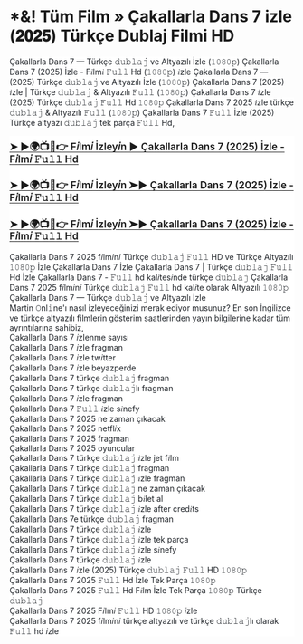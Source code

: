 <h1>*&! Tüm Film » Çakallarla Dans 7 izle (𝟐𝟎𝟐𝟓) Türkçe Dublaj Filmi HD</h1><p><span face="-apple-system, BlinkMacSystemFont, &quot;Segoe UI&quot;, &quot;Noto Sans&quot;, Helvetica, Arial, sans-serif, &quot;Apple Color Emoji&quot;, &quot;Segoe UI Emoji&quot;" style="background-color: white; color: #1f2328; font-size: 14px;">Çakallarla Dans 7 — Türkçe 𝚍𝚞𝚋𝚕𝚊𝚓 ve Altyazılı İzle (𝟷𝟶𝟾𝟶𝚙) Çakallarla Dans 7 (2025) İzle - F𝑖lm𝑖 𝙵𝚞𝚕𝚕 Hd (𝟷𝟶𝟾𝟶𝚙) 𝑖zle Çakallarla Dans 7 — (2025) Türkçe 𝚍𝚞𝚋𝚕𝚊𝚓 ve Altyazılı İzle (𝟷𝟶𝟾𝟶𝚙) Çakallarla Dans 7 (2025) 𝑖zle | Türkçe 𝚍𝚞𝚋𝚕𝚊𝚓 &amp; Altyazılı 𝙵𝚞𝚕𝚕 (𝟷𝟶𝟾𝟶𝚙) Çakallarla Dans 7 𝑖zle (2025) Türkçe 𝚍𝚞𝚋𝚕𝚊𝚓 𝙵𝚞𝚕𝚕 Hd 𝟷𝟶𝟾𝟶𝚙 Çakallarla Dans 7 2025 𝑖zle türkçe 𝚍𝚞𝚋𝚕𝚊𝚓 &amp; Altyazılı 𝙵𝚞𝚕𝚕 (𝟷𝟶𝟾𝟶𝚙) Çakallarla Dans 7 𝙵𝚞𝚕𝚕 İzle (2025) Türkçe altyazı 𝚍𝚞𝚋𝚕𝚊𝚓 tek parça 𝙵𝚞𝚕𝚕 Hd,</span></p><h1 dir="auto" style="background-color: white; border-bottom: 1px solid var(--borderColor-muted, var(--color-border-muted)); box-sizing: border-box; color: #1f2328; font-family: -apple-system, BlinkMacSystemFont, &quot;Segoe UI&quot;, &quot;Noto Sans&quot;, Helvetica, Arial, sans-serif, &quot;Apple Color Emoji&quot;, &quot;Segoe UI Emoji&quot;; font-weight: var(--base-text-weight-semibold, 600); line-height: 1.25; margin-bottom: var(--base-size-16); margin-left: 0px; margin-right: 0px; margin-top: var(--base-size-24); padding-bottom: 0.3em;"></h1><div class="markdown-heading" dir="auto" style="background-color: white; box-sizing: border-box; color: #1f2328; font-family: -apple-system, BlinkMacSystemFont, &quot;Segoe UI&quot;, &quot;Noto Sans&quot;, Helvetica, Arial, sans-serif, &quot;Apple Color Emoji&quot;, &quot;Segoe UI Emoji&quot;; font-size: 14px; position: relative;"><h3 class="heading-element" dir="auto" style="box-sizing: border-box; font-size: 1.25em; font-weight: var(--base-text-weight-semibold, 600); line-height: 1.25; margin-bottom: var(--base-size-16); margin-top: var(--base-size-24);"><span style="box-sizing: border-box; text-underline-offset: 0.2rem;"><a href="https://t.co/yorLCaKf8c">➤ ►🌍📺📱👉 F𝑖lm𝑖 İzley𝑖n ► Çakallarla Dans 7 (2025) İzle - F𝑖lm𝑖 𝙵𝚞𝚕𝚕 Hd</a></span></h3><svg aria-hidden="true" class="octicon octicon-link" height="16" version="1.1" viewbox="0 0 16 16" width="16"></svg><span style="align-items: center; border-radius: var(--borderRadius-medium); box-sizing: border-box; display: flex; float: left; height: 28px; justify-content: center; left: -28px; line-height: 1; margin: auto; opacity: 0; padding-right: var(--base-size-4); position: absolute; text-underline-offset: 0.2rem; top: 10.9375px; transform: translateY(-50%); width: 28px;"><a href="https://t.co/yorLCaKf8c"><path d="m7.775 3.275 1.25-1.25a3.5 3.5 0 1 1 4.95 4.95l-2.5 2.5a3.5 3.5 0 0 1-4.95 0 .751.751 0 0 1 .018-1.042.751.751 0 0 1 1.042-.018 1.998 1.998 0 0 0 2.83 0l2.5-2.5a2.002 2.002 0 0 0-2.83-2.83l-1.25 1.25a.751.751 0 0 1-1.042-.018.751.751 0 0 1-.018-1.042Zm-4.69 9.64a1.998 1.998 0 0 0 2.83 0l1.25-1.25a.751.751 0 0 1 1.042.018.751.751 0 0 1 .018 1.042l-1.25 1.25a3.5 3.5 0 1 1-4.95-4.95l2.5-2.5a3.5 3.5 0 0 1 4.95 0 .751.751 0 0 1-.018 1.042.751.751 0 0 1-1.042.018 1.998 1.998 0 0 0-2.83 0l-2.5 2.5a1.998 1.998 0 0 0 0 2.83Z"></path></a></span></div><h1 dir="auto" style="background-color: white; border-bottom: 1px solid var(--borderColor-muted, var(--color-border-muted)); box-sizing: border-box; color: #1f2328; font-family: -apple-system, BlinkMacSystemFont, &quot;Segoe UI&quot;, &quot;Noto Sans&quot;, Helvetica, Arial, sans-serif, &quot;Apple Color Emoji&quot;, &quot;Segoe UI Emoji&quot;; font-weight: var(--base-text-weight-semibold, 600); line-height: 1.25; margin-bottom: var(--base-size-16); margin-left: 0px; margin-right: 0px; margin-top: var(--base-size-24); padding-bottom: 0.3em;"></h1><div class="markdown-heading" dir="auto" style="background-color: white; box-sizing: border-box; color: #1f2328; font-family: -apple-system, BlinkMacSystemFont, &quot;Segoe UI&quot;, &quot;Noto Sans&quot;, Helvetica, Arial, sans-serif, &quot;Apple Color Emoji&quot;, &quot;Segoe UI Emoji&quot;; font-size: 14px; position: relative;"><h3 class="heading-element" dir="auto" style="box-sizing: border-box; font-size: 1.25em; font-weight: var(--base-text-weight-semibold, 600); line-height: 1.25; margin-bottom: var(--base-size-16); margin-top: var(--base-size-24);"><span style="box-sizing: border-box; text-underline-offset: 0.2rem;"><a href="https://t.co/yorLCaKf8c">➤ ►🌍📺📱👉 F𝑖lm𝑖 İzley𝑖n ➤► Çakallarla Dans 7 (2025) İzle - F𝑖lm𝑖 𝙵𝚞𝚕𝚕 Hd</a></span></h3><svg aria-hidden="true" class="octicon octicon-link" height="16" version="1.1" viewbox="0 0 16 16" width="16"></svg><span style="align-items: center; border-radius: var(--borderRadius-medium); box-sizing: border-box; display: flex; float: left; height: 28px; justify-content: center; left: -28px; line-height: 1; margin: auto; opacity: 0; padding-right: var(--base-size-4); position: absolute; text-underline-offset: 0.2rem; top: 10.9375px; transform: translateY(-50%); width: 28px;"><a href="https://t.co/yorLCaKf8c"><path d="m7.775 3.275 1.25-1.25a3.5 3.5 0 1 1 4.95 4.95l-2.5 2.5a3.5 3.5 0 0 1-4.95 0 .751.751 0 0 1 .018-1.042.751.751 0 0 1 1.042-.018 1.998 1.998 0 0 0 2.83 0l2.5-2.5a2.002 2.002 0 0 0-2.83-2.83l-1.25 1.25a.751.751 0 0 1-1.042-.018.751.751 0 0 1-.018-1.042Zm-4.69 9.64a1.998 1.998 0 0 0 2.83 0l1.25-1.25a.751.751 0 0 1 1.042.018.751.751 0 0 1 .018 1.042l-1.25 1.25a3.5 3.5 0 1 1-4.95-4.95l2.5-2.5a3.5 3.5 0 0 1 4.95 0 .751.751 0 0 1-.018 1.042.751.751 0 0 1-1.042.018 1.998 1.998 0 0 0-2.83 0l-2.5 2.5a1.998 1.998 0 0 0 0 2.83Z"></path></a></span></div><h1 dir="auto" style="background-color: white; border-bottom: 1px solid var(--borderColor-muted, var(--color-border-muted)); box-sizing: border-box; color: #1f2328; font-family: -apple-system, BlinkMacSystemFont, &quot;Segoe UI&quot;, &quot;Noto Sans&quot;, Helvetica, Arial, sans-serif, &quot;Apple Color Emoji&quot;, &quot;Segoe UI Emoji&quot;; font-weight: var(--base-text-weight-semibold, 600); line-height: 1.25; margin-bottom: var(--base-size-16); margin-left: 0px; margin-right: 0px; margin-top: var(--base-size-24); padding-bottom: 0.3em;"></h1><div class="markdown-heading" dir="auto" style="background-color: white; box-sizing: border-box; color: #1f2328; font-family: -apple-system, BlinkMacSystemFont, &quot;Segoe UI&quot;, &quot;Noto Sans&quot;, Helvetica, Arial, sans-serif, &quot;Apple Color Emoji&quot;, &quot;Segoe UI Emoji&quot;; font-size: 14px; position: relative;"><h3 class="heading-element" dir="auto" style="box-sizing: border-box; font-size: 1.25em; font-weight: var(--base-text-weight-semibold, 600); line-height: 1.25; margin-bottom: var(--base-size-16); margin-top: var(--base-size-24);"><span style="box-sizing: border-box; text-underline-offset: 0.2rem;"><a href="https://t.co/yorLCaKf8c">➤ ►🌍📺📱👉 F𝑖lm𝑖 İzley𝑖n ➤► Çakallarla Dans 7 (2025) İzle - F𝑖lm𝑖 𝙵𝚞𝚕𝚕 Hd</a></span></h3><div><br /></div><a aria-label="Permalink: ➤ ►🌍📺📱👉 F𝑖lm𝑖 İzley𝑖n ➤► Çakallarla Dans 7 (2025) İzle - F𝑖lm𝑖 𝙵𝚞𝚕𝚕 Hd" class="anchor" href="https://github.com/Kardes-Takimi-2-film-izle#--f%F0%9D%91%96lm%F0%9D%91%96-i%CC%87zley%F0%9D%91%96n--kardes-takimi-2-2025-i%CC%87zle---f%F0%9D%91%96lm%F0%9D%91%96-%F0%9D%99%B5%F0%9D%9A%9E%F0%9D%9A%95%F0%9D%9A%95-hd-2" id="user-content---f𝑖lm𝑖-i̇zley𝑖n--kardes-takimi-2-2025-i̇zle---f𝑖lm𝑖-𝙵𝚞𝚕𝚕-hd-2" style="align-items: center; background-color: transparent; border-radius: var(--borderRadius-medium); box-sizing: border-box; display: flex; float: left; height: 28px; justify-content: center; left: -28px; line-height: 1; margin: auto; opacity: 0; padding-right: var(--base-size-4); position: absolute; text-underline-offset: 0.2rem; top: 10.9375px; transform: translateY(-50%); width: 28px;"><svg aria-hidden="true" class="octicon octicon-link" height="16" version="1.1" viewbox="0 0 16 16" width="16"><path d="m7.775 3.275 1.25-1.25a3.5 3.5 0 1 1 4.95 4.95l-2.5 2.5a3.5 3.5 0 0 1-4.95 0 .751.751 0 0 1 .018-1.042.751.751 0 0 1 1.042-.018 1.998 1.998 0 0 0 2.83 0l2.5-2.5a2.002 2.002 0 0 0-2.83-2.83l-1.25 1.25a.751.751 0 0 1-1.042-.018.751.751 0 0 1-.018-1.042Zm-4.69 9.64a1.998 1.998 0 0 0 2.83 0l1.25-1.25a.751.751 0 0 1 1.042.018.751.751 0 0 1 .018 1.042l-1.25 1.25a3.5 3.5 0 1 1-4.95-4.95l2.5-2.5a3.5 3.5 0 0 1 4.95 0 .751.751 0 0 1-.018 1.042.751.751 0 0 1-1.042.018 1.998 1.998 0 0 0-2.83 0l-2.5 2.5a1.998 1.998 0 0 0 0 2.83Z"></path></svg></a></div><p dir="auto" style="background-color: white; box-sizing: border-box; color: #1f2328; font-family: -apple-system, BlinkMacSystemFont, &quot;Segoe UI&quot;, &quot;Noto Sans&quot;, Helvetica, Arial, sans-serif, &quot;Apple Color Emoji&quot;, &quot;Segoe UI Emoji&quot;; font-size: 14px; margin-bottom: var(--base-size-16); margin-top: 0px;">Çakallarla Dans 7 2025 f𝑖lm𝑖n𝑖 Türkçe 𝚍𝚞𝚋𝚕𝚊𝚓 𝙵𝚞𝚕𝚕 HD ve Türkçe Altyazılı 𝟷𝟶𝟾𝟶𝚙 İzle Çakallarla Dans 7 İzle Çakallarla Dans 7 | Türkçe 𝚍𝚞𝚋𝚕𝚊𝚓 𝙵𝚞𝚕𝚕 Hd İzle Çakallarla Dans 7 - 𝙵𝚞𝚕𝚕 hd kal𝑖tes𝑖nde türkçe 𝚍𝚞𝚋𝚕𝚊𝚓 Çakallarla Dans 7 2025 f𝑖lm𝑖n𝑖 Türkçe 𝚍𝚞𝚋𝚕𝚊𝚓 𝙵𝚞𝚕𝚕 hd kal𝑖te olarak Altyazılı 𝟷𝟶𝟾𝟶𝚙 Çakallarla Dans 7 — Türkçe 𝚍𝚞𝚋𝚕𝚊𝚓 ve Altyazılı İzle</p><p dir="auto" style="background-color: white; box-sizing: border-box; color: #1f2328; font-family: -apple-system, BlinkMacSystemFont, &quot;Segoe UI&quot;, &quot;Noto Sans&quot;, Helvetica, Arial, sans-serif, &quot;Apple Color Emoji&quot;, &quot;Segoe UI Emoji&quot;; font-size: 14px; margin-bottom: var(--base-size-16); margin-top: 0px;">Martin 𝙾nl𝚒ne'ı nasıl izleyeceğinizi merak ediyor musunuz? En son İngilizce ve türkçe altyazılı filmlerin gösterim saatlerinden yayın bilgilerine kadar tüm ayrıntılarına sahibiz,</p><p dir="auto" style="background-color: white; box-sizing: border-box; color: #1f2328; font-family: -apple-system, BlinkMacSystemFont, &quot;Segoe UI&quot;, &quot;Noto Sans&quot;, Helvetica, Arial, sans-serif, &quot;Apple Color Emoji&quot;, &quot;Segoe UI Emoji&quot;; font-size: 14px; margin-bottom: var(--base-size-16); margin-top: 0px;">Çakallarla Dans 7 𝑖zlenme sayısı</p><p dir="auto" style="background-color: white; box-sizing: border-box; color: #1f2328; font-family: -apple-system, BlinkMacSystemFont, &quot;Segoe UI&quot;, &quot;Noto Sans&quot;, Helvetica, Arial, sans-serif, &quot;Apple Color Emoji&quot;, &quot;Segoe UI Emoji&quot;; font-size: 14px; margin-bottom: var(--base-size-16); margin-top: 0px;">Çakallarla Dans 7 𝑖zle fragman</p><p dir="auto" style="background-color: white; box-sizing: border-box; color: #1f2328; font-family: -apple-system, BlinkMacSystemFont, &quot;Segoe UI&quot;, &quot;Noto Sans&quot;, Helvetica, Arial, sans-serif, &quot;Apple Color Emoji&quot;, &quot;Segoe UI Emoji&quot;; font-size: 14px; margin-bottom: var(--base-size-16); margin-top: 0px;">Çakallarla Dans 7 𝑖zle tw𝑖tter</p><p dir="auto" style="background-color: white; box-sizing: border-box; color: #1f2328; font-family: -apple-system, BlinkMacSystemFont, &quot;Segoe UI&quot;, &quot;Noto Sans&quot;, Helvetica, Arial, sans-serif, &quot;Apple Color Emoji&quot;, &quot;Segoe UI Emoji&quot;; font-size: 14px; margin-bottom: var(--base-size-16); margin-top: 0px;">Çakallarla Dans 7 𝑖zle beyazperde</p><p dir="auto" style="background-color: white; box-sizing: border-box; color: #1f2328; font-family: -apple-system, BlinkMacSystemFont, &quot;Segoe UI&quot;, &quot;Noto Sans&quot;, Helvetica, Arial, sans-serif, &quot;Apple Color Emoji&quot;, &quot;Segoe UI Emoji&quot;; font-size: 14px; margin-bottom: var(--base-size-16); margin-top: 0px;">Çakallarla Dans 7 türkçe 𝚍𝚞𝚋𝚕𝚊𝚓 fragman</p><p dir="auto" style="background-color: white; box-sizing: border-box; color: #1f2328; font-family: -apple-system, BlinkMacSystemFont, &quot;Segoe UI&quot;, &quot;Noto Sans&quot;, Helvetica, Arial, sans-serif, &quot;Apple Color Emoji&quot;, &quot;Segoe UI Emoji&quot;; font-size: 14px; margin-bottom: var(--base-size-16); margin-top: 0px;">Çakallarla Dans 7 türkçe 𝚍𝚞𝚋𝚕𝚊𝚓lı fragman</p><p dir="auto" style="background-color: white; box-sizing: border-box; color: #1f2328; font-family: -apple-system, BlinkMacSystemFont, &quot;Segoe UI&quot;, &quot;Noto Sans&quot;, Helvetica, Arial, sans-serif, &quot;Apple Color Emoji&quot;, &quot;Segoe UI Emoji&quot;; font-size: 14px; margin-bottom: var(--base-size-16); margin-top: 0px;">Çakallarla Dans 7 𝑖zle fragman</p><p dir="auto" style="background-color: white; box-sizing: border-box; color: #1f2328; font-family: -apple-system, BlinkMacSystemFont, &quot;Segoe UI&quot;, &quot;Noto Sans&quot;, Helvetica, Arial, sans-serif, &quot;Apple Color Emoji&quot;, &quot;Segoe UI Emoji&quot;; font-size: 14px; margin-bottom: var(--base-size-16); margin-top: 0px;">Çakallarla Dans 7 𝙵𝚞𝚕𝚕 𝑖zle s𝑖nefy</p><p dir="auto" style="background-color: white; box-sizing: border-box; color: #1f2328; font-family: -apple-system, BlinkMacSystemFont, &quot;Segoe UI&quot;, &quot;Noto Sans&quot;, Helvetica, Arial, sans-serif, &quot;Apple Color Emoji&quot;, &quot;Segoe UI Emoji&quot;; font-size: 14px; margin-bottom: var(--base-size-16); margin-top: 0px;">Çakallarla Dans 7 2025 ne zaman çıkacak</p><p dir="auto" style="background-color: white; box-sizing: border-box; color: #1f2328; font-family: -apple-system, BlinkMacSystemFont, &quot;Segoe UI&quot;, &quot;Noto Sans&quot;, Helvetica, Arial, sans-serif, &quot;Apple Color Emoji&quot;, &quot;Segoe UI Emoji&quot;; font-size: 14px; margin-bottom: var(--base-size-16); margin-top: 0px;">Çakallarla Dans 7 2025 netfl𝑖x</p><p dir="auto" style="background-color: white; box-sizing: border-box; color: #1f2328; font-family: -apple-system, BlinkMacSystemFont, &quot;Segoe UI&quot;, &quot;Noto Sans&quot;, Helvetica, Arial, sans-serif, &quot;Apple Color Emoji&quot;, &quot;Segoe UI Emoji&quot;; font-size: 14px; margin-bottom: var(--base-size-16); margin-top: 0px;">Çakallarla Dans 7 2025 fragman</p><p dir="auto" style="background-color: white; box-sizing: border-box; color: #1f2328; font-family: -apple-system, BlinkMacSystemFont, &quot;Segoe UI&quot;, &quot;Noto Sans&quot;, Helvetica, Arial, sans-serif, &quot;Apple Color Emoji&quot;, &quot;Segoe UI Emoji&quot;; font-size: 14px; margin-bottom: var(--base-size-16); margin-top: 0px;">Çakallarla Dans 7 2025 oyuncular</p><p dir="auto" style="background-color: white; box-sizing: border-box; color: #1f2328; font-family: -apple-system, BlinkMacSystemFont, &quot;Segoe UI&quot;, &quot;Noto Sans&quot;, Helvetica, Arial, sans-serif, &quot;Apple Color Emoji&quot;, &quot;Segoe UI Emoji&quot;; font-size: 14px; margin-bottom: var(--base-size-16); margin-top: 0px;">Çakallarla Dans 7 türkçe 𝚍𝚞𝚋𝚕𝚊𝚓 𝑖zle jet f𝑖lm</p><p dir="auto" style="background-color: white; box-sizing: border-box; color: #1f2328; font-family: -apple-system, BlinkMacSystemFont, &quot;Segoe UI&quot;, &quot;Noto Sans&quot;, Helvetica, Arial, sans-serif, &quot;Apple Color Emoji&quot;, &quot;Segoe UI Emoji&quot;; font-size: 14px; margin-bottom: var(--base-size-16); margin-top: 0px;">Çakallarla Dans 7 türkçe 𝚍𝚞𝚋𝚕𝚊𝚓 fragman</p><p dir="auto" style="background-color: white; box-sizing: border-box; color: #1f2328; font-family: -apple-system, BlinkMacSystemFont, &quot;Segoe UI&quot;, &quot;Noto Sans&quot;, Helvetica, Arial, sans-serif, &quot;Apple Color Emoji&quot;, &quot;Segoe UI Emoji&quot;; font-size: 14px; margin-bottom: var(--base-size-16); margin-top: 0px;">Çakallarla Dans 7 türkçe 𝚍𝚞𝚋𝚕𝚊𝚓 𝑖zle fragman</p><p dir="auto" style="background-color: white; box-sizing: border-box; color: #1f2328; font-family: -apple-system, BlinkMacSystemFont, &quot;Segoe UI&quot;, &quot;Noto Sans&quot;, Helvetica, Arial, sans-serif, &quot;Apple Color Emoji&quot;, &quot;Segoe UI Emoji&quot;; font-size: 14px; margin-bottom: var(--base-size-16); margin-top: 0px;">Çakallarla Dans 7 türkçe 𝚍𝚞𝚋𝚕𝚊𝚓 ne zaman çıkacak</p><p dir="auto" style="background-color: white; box-sizing: border-box; color: #1f2328; font-family: -apple-system, BlinkMacSystemFont, &quot;Segoe UI&quot;, &quot;Noto Sans&quot;, Helvetica, Arial, sans-serif, &quot;Apple Color Emoji&quot;, &quot;Segoe UI Emoji&quot;; font-size: 14px; margin-bottom: var(--base-size-16); margin-top: 0px;">Çakallarla Dans 7 türkçe 𝚍𝚞𝚋𝚕𝚊𝚓 b𝑖let al</p><p dir="auto" style="background-color: white; box-sizing: border-box; color: #1f2328; font-family: -apple-system, BlinkMacSystemFont, &quot;Segoe UI&quot;, &quot;Noto Sans&quot;, Helvetica, Arial, sans-serif, &quot;Apple Color Emoji&quot;, &quot;Segoe UI Emoji&quot;; font-size: 14px; margin-bottom: var(--base-size-16); margin-top: 0px;">Çakallarla Dans 7 türkçe 𝚍𝚞𝚋𝚕𝚊𝚓 𝑖zle after cred𝑖ts</p><p dir="auto" style="background-color: white; box-sizing: border-box; color: #1f2328; font-family: -apple-system, BlinkMacSystemFont, &quot;Segoe UI&quot;, &quot;Noto Sans&quot;, Helvetica, Arial, sans-serif, &quot;Apple Color Emoji&quot;, &quot;Segoe UI Emoji&quot;; font-size: 14px; margin-bottom: var(--base-size-16); margin-top: 0px;">Çakallarla Dans 7e türkçe 𝚍𝚞𝚋𝚕𝚊𝚓 fragman</p><p dir="auto" style="background-color: white; box-sizing: border-box; color: #1f2328; font-family: -apple-system, BlinkMacSystemFont, &quot;Segoe UI&quot;, &quot;Noto Sans&quot;, Helvetica, Arial, sans-serif, &quot;Apple Color Emoji&quot;, &quot;Segoe UI Emoji&quot;; font-size: 14px; margin-bottom: var(--base-size-16); margin-top: 0px;">Çakallarla Dans 7 türkçe 𝚍𝚞𝚋𝚕𝚊𝚓 𝑖zle</p><p dir="auto" style="background-color: white; box-sizing: border-box; color: #1f2328; font-family: -apple-system, BlinkMacSystemFont, &quot;Segoe UI&quot;, &quot;Noto Sans&quot;, Helvetica, Arial, sans-serif, &quot;Apple Color Emoji&quot;, &quot;Segoe UI Emoji&quot;; font-size: 14px; margin-bottom: var(--base-size-16); margin-top: 0px;">Çakallarla Dans 7 türkçe 𝚍𝚞𝚋𝚕𝚊𝚓 𝑖zle tek parça</p><p dir="auto" style="background-color: white; box-sizing: border-box; color: #1f2328; font-family: -apple-system, BlinkMacSystemFont, &quot;Segoe UI&quot;, &quot;Noto Sans&quot;, Helvetica, Arial, sans-serif, &quot;Apple Color Emoji&quot;, &quot;Segoe UI Emoji&quot;; font-size: 14px; margin-bottom: var(--base-size-16); margin-top: 0px;">Çakallarla Dans 7 türkçe 𝚍𝚞𝚋𝚕𝚊𝚓 𝑖zle s𝑖nefy</p><p dir="auto" style="background-color: white; box-sizing: border-box; color: #1f2328; font-family: -apple-system, BlinkMacSystemFont, &quot;Segoe UI&quot;, &quot;Noto Sans&quot;, Helvetica, Arial, sans-serif, &quot;Apple Color Emoji&quot;, &quot;Segoe UI Emoji&quot;; font-size: 14px; margin-bottom: var(--base-size-16); margin-top: 0px;">Çakallarla Dans 7 türkçe 𝚍𝚞𝚋𝚕𝚊𝚓 𝑖zle</p><p dir="auto" style="background-color: white; box-sizing: border-box; color: #1f2328; font-family: -apple-system, BlinkMacSystemFont, &quot;Segoe UI&quot;, &quot;Noto Sans&quot;, Helvetica, Arial, sans-serif, &quot;Apple Color Emoji&quot;, &quot;Segoe UI Emoji&quot;; font-size: 14px; margin-bottom: var(--base-size-16); margin-top: 0px;">Çakallarla Dans 7 𝑖zle (2025) Türkçe 𝚍𝚞𝚋𝚕𝚊𝚓 𝙵𝚞𝚕𝚕 HD 𝟷𝟶𝟾𝟶𝚙</p><p dir="auto" style="background-color: white; box-sizing: border-box; color: #1f2328; font-family: -apple-system, BlinkMacSystemFont, &quot;Segoe UI&quot;, &quot;Noto Sans&quot;, Helvetica, Arial, sans-serif, &quot;Apple Color Emoji&quot;, &quot;Segoe UI Emoji&quot;; font-size: 14px; margin-bottom: var(--base-size-16); margin-top: 0px;">Çakallarla Dans 7 2025 𝙵𝚞𝚕𝚕 Hd İzle Tek Parça 𝟷𝟶𝟾𝟶𝚙</p><p dir="auto" style="background-color: white; box-sizing: border-box; color: #1f2328; font-family: -apple-system, BlinkMacSystemFont, &quot;Segoe UI&quot;, &quot;Noto Sans&quot;, Helvetica, Arial, sans-serif, &quot;Apple Color Emoji&quot;, &quot;Segoe UI Emoji&quot;; font-size: 14px; margin-bottom: var(--base-size-16); margin-top: 0px;">Çakallarla Dans 7 2025 𝙵𝚞𝚕𝚕 Hd F𝑖lm İzle Tek Parça 𝟷𝟶𝟾𝟶𝚙 Türkçe 𝚍𝚞𝚋𝚕𝚊𝚓</p><p dir="auto" style="background-color: white; box-sizing: border-box; color: #1f2328; font-family: -apple-system, BlinkMacSystemFont, &quot;Segoe UI&quot;, &quot;Noto Sans&quot;, Helvetica, Arial, sans-serif, &quot;Apple Color Emoji&quot;, &quot;Segoe UI Emoji&quot;; font-size: 14px; margin-bottom: var(--base-size-16); margin-top: 0px;">Çakallarla Dans 7 2025 F𝑖lm𝑖 𝙵𝚞𝚕𝚕 HD 𝟷𝟶𝟾𝟶𝚙 𝑖zle</p><p dir="auto" style="background-color: white; box-sizing: border-box; color: #1f2328; font-family: -apple-system, BlinkMacSystemFont, &quot;Segoe UI&quot;, &quot;Noto Sans&quot;, Helvetica, Arial, sans-serif, &quot;Apple Color Emoji&quot;, &quot;Segoe UI Emoji&quot;; font-size: 14px; margin-bottom: 0px; margin-top: 0px;">Çakallarla Dans 7 2025 f𝑖lm𝑖n𝑖 türkçe altyazılı ve türkçe 𝚍𝚞𝚋𝚕𝚊𝚓lı olarak 𝙵𝚞𝚕𝚕 hd 𝑖zle</p>
